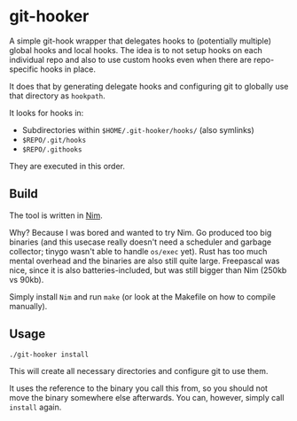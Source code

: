 # git-hooker

A simple git-hook wrapper that delegates hooks to (potentially multiple) global hooks and
local hooks. The idea is to not setup hooks on each individual repo and also to use custom
hooks even when there are repo-specific hooks in place.

It does that by generating delegate hooks and configuring git to globally use that directory
as `hookpath`.

It looks for hooks in:

* Subdirectories within `$HOME/.git-hooker/hooks/` (also symlinks)
* `$REPO/.git/hooks`
* `$REPO/.githooks`

They are executed in this order.

## Build

The tool is written in [Nim](https://nim-lang.org).

Why? Because I was bored and wanted to try Nim. Go produced too big binaries (and this usecase really doesn't need a scheduler and garbage collector; tinygo wasn't able to handle `os/exec` yet). Rust has too much mental overhead and the binaries are also still quite large. Freepascal was nice, since it is also batteries-included, but was still bigger than Nim (250kb vs 90kb).

Simply install `Nim` and run `make` (or look at the Makefile on how to compile manually).

## Usage

`./git-hooker install`

This will create all necessary directories and configure git to use them.

It uses the reference to the binary you call this from, so you should not move the binary somewhere else
afterwards. You can, however, simply call `install` again.
